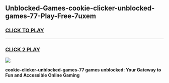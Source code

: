 
## Unblocked-Games-cookie-clicker-unblocked-games-77-Play-Free-7uxem
<h3>
<a href="https://premium76.site?title=cookie-clicker-unblocked-games-77&ref=23A">CLICK TO PLAY</a></h3>
<hr>

<h3>
<a href="https://premium76.site?title=cookie-clicker-unblocked-games-77&ref=23A">CLICK 2 PLAY</a>
  
</h3>

<a href="https://premium76.site?title=cookie-clicker-unblocked-games-77&ref=23A"><img src="https://clearcache.store/games.png"></a>


**cookie-clicker-unblocked-games-77 games unblocked: Your Gateway to Fun and Accessible Online Gaming**
